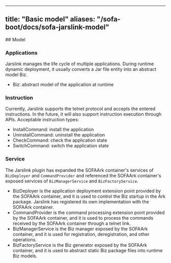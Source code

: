 
---
title: "Basic model"
aliases: "/sofa-boot/docs/sofa-jarslink-model"
---


﻿## Model
### Applications
Jarslink manages the life cycle of multiple applications. During runtime dynamic deployment, it usually converts a Jar file entity into an abstract model Biz.
+ Biz: abstract model of the application at runtime

### Instruction
Currently, Jarslink supports the telnet protocol and accepts the entered instructions. In the future, it will also support instruction execution through APIs. Acceptable instruction types:
+ InstallCommand: install the application
+ UninstallCommand: uninstall the application
+ CheckCommand: check the application state
+ SwitchCommand: switch the application state

### Service
The Jarslink plugin has expanded the SOFAArk container's services of `BizDeployer` and `CommandProvider` and referenced the SOFAArk container's exposed services of `BizManagerService` and `BizFactoryService`.
+ BizDeployer is the application deployment extension point provided by the SOFAArk container, and it is used to control the Biz startup in the Ark package. Jarslink has registered its own implementation with the SOFAArk container.
+ CommandProvider is the command processing extension point provided by the SOFAArk container, and it is used to process the commands received by the SOFAArk container through a telnet link.
+ BizManagerService is the Biz manager exposed by the SOFAArk container, and it is used for registration, deregistration, and other operations.
+ BizFactoryService is the Biz generator exposed by the SOFAArk container, and it is used to abstract static Biz package files into runtime Biz models.

